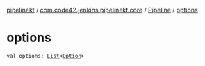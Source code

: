 [pipelinekt](../../index.md) / [com.code42.jenkins.pipelinekt.core](../index.md) / [Pipeline](index.md) / [options](./options.md)

# options

`val options: `[`List`](https://kotlinlang.org/api/latest/jvm/stdlib/kotlin.collections/-list/index.html)`<`[`Option`](../-option.md)`>`